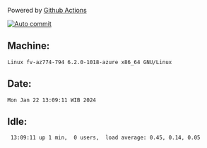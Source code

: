 Powered by [Github Actions](https://github.com/features/actions)

[![Auto commit](https://github.com/hiage/workstation/workflows/Auto%20commit/badge.svg)](https://github.com/hiage/workstation/actions?query=workflow%3A%22Auto+commit%22)

## Machine:
```
Linux fv-az774-794 6.2.0-1018-azure x86_64 GNU/Linux
```
## Date:
```
Mon Jan 22 13:09:11 WIB 2024
```
## Idle:
```
 13:09:11 up 1 min,  0 users,  load average: 0.45, 0.14, 0.05
```
